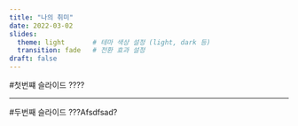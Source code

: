 ```yaml
---
title: "나의 취미"
date: 2022-03-02
slides:
  theme: light       # 테마 색상 설정 (light, dark 등)
  transition: fade   # 전환 효과 설정
draft: false
---
```

#첫번쨰 슬라이드
????

---
#두번째 슬라이드
???Afsdfsad?

